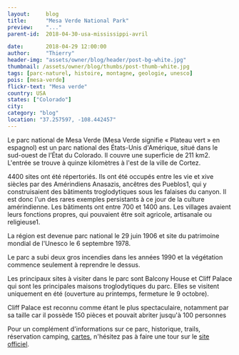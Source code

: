 ```yaml
---
layout:     blog
title:      "Mesa Verde National Park"
preview:    "..."
parent-id:  2018-04-30-usa-mississippi-avril

date:       2018-04-29 12:00:00
author:     "Thierry"
header-img: "assets/owner/blog/header/post-bg-white.jpg"
thumbnail: /assets/owner/blog/thumbs/post-thumb-white.jpg
tags: [parc-naturel, histoire, montagne, geologie, unesco]
pois: [mesa-verde]
flickr-text: "Mesa verde"
country: USA 
states: ["Colorado"]
city: 
category: "blog"
location: "37.257597, -108.442457"
---
```



Le parc national de Mesa Verde (Mesa Verde signifie « Plateau vert » en espagnol) est un parc national des États-Unis d'Amérique, situé dans le sud-ouest de l’État du Colorado. Il couvre une superficie de 211 km2. L'entrée se trouve à quinze kilomètres à l'est de la ville de Cortez.

4400 sites ont été répertoriés. Ils ont été occupés entre les vie et xive siècles par des Amérindiens Anasazis, ancêtres des Pueblos1, qui y construisaient des bâtiments troglodytiques sous les falaises du canyon. Il est donc l'un des rares exemples persistants à ce jour de la culture amérindienne. Les bâtiments ont entre 700 et 1400 ans. Les villages avaient leurs fonctions propres, qui pouvaient être soit agricole, artisanale ou religieuse1.

La région est devenue parc national le 29 juin 1906 et site du patrimoine mondial de l'Unesco le 6 septembre 1978.

Le parc a subi deux gros incendies dans les années 1990 et la végétation commence seulement à reprendre le dessus.

Les principaux sites à visiter dans le parc sont Balcony House et Cliff Palace qui sont les principales maisons troglodytiques du parc. Elles se visitent uniquement en été (ouverture au printemps, fermeture le 9 octobre).

Cliff Palace est reconnu comme étant le plus spectaculaire, notamment par sa taille car il possède 150 pièces et pouvait abriter jusqu'à 100 personnes


Pour un complément d'informations sur ce parc, historique, trails, réservation camping, [cartes](https://www.nps.gov/meve/planyourvisit/maps.htm), n'hésitez pas à faire une tour sur le [site officiel](http://www.www.nps.gov/meve/index.htm).  